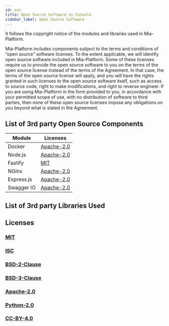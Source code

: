 ```yaml
---
id: oss
title: Open Source Software in Console
sidebar_label: Open Source Software
---
```

It follows the copyright notice of the modules and libraries used in Mia-Platform.

Mia-Platform includes components subject to the terms and conditions of “open source” software licenses. To the extent applicable, we will identify open source software included in Mia-Platform. Some of these licenses require us to provide the open source software to you on the terms of the open source license instead of the terms of the Agreement. In that case, the terms of the open source license will apply, and you will have the rights granted in such licenses to the open source software itself, such as access to source code, right to make modifications, and right to reverse engineer. If you are using Mia-Platform in the form provided to you, in accordance with your permitted scope of use, with no distribution of software to third parties, then none of these open source licenses impose any obligations on you beyond what is stated in the Agreement.

## List of 3rd party Open Source Components

| Module        | Licenses                              |
|-----------------------|---------------------------------------|
| Docker                | [Apache-2.0](/info/licenses/apache-2.0) |
| Node.js               | [Apache-2.0](/info/licenses/apache-2.0) |
| Fastify               | [MIT](/info/licenses/mit)              |
| NGinx                 | [Apache-2.0](/info/licenses/apache-2.0) |
| Express.js            | [Apache-2.0](/info/licenses/apache-2.0) |
| Swagger IO            | [Apache-2.0](/info/licenses/apache-2.0) |

## List of 3rd party Libraries Used
## Licenses

### [MIT](/info/licenses/mit)

### [ISC](/info/licenses/isc)  

### [BSD-2-Clause](/info/licenses/bsd-2-clause) 

### [BSD-3-Clause](/info/licenses/bsd-3-clause) 

### [Apache-2.0](/info/licenses/apache-2.0) 

### [Python-2.0](/info/licenses/python-2.0)

### [CC-BY-4.0](/info/licenses/cc-by-4.0)
